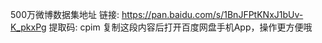 500万微博数据集地址 链接: https://pan.baidu.com/s/1BnJFPtKNxJ1bUv-K_pkxPg 提取码: cpim 复制这段内容后打开百度网盘手机App，操作更方便哦
